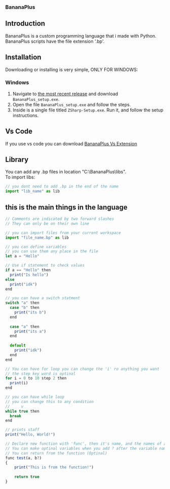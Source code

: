 ### BananaPlus

## Introduction
BananaPlus is a custom programming language that i made with Python. BananaPlus scripts have the file extension '.bp'.

## Installation
Downloading or installing is very simple, ONLY FOR WINDOWS:
### Windows
1. Navigate to [the most recent release](https://github.com/pronoob742/BananaPlus/releases) and download `BananaPlus_setup.exe`.
2. Open the file `BananaPlus_setup.exe` and follow the steps.
3. Inside is a single file titled `ZSharp-Setup.exe`. Run it, and follow the setup instructions.

## Vs Code
If you use vs code you can download [BananaPlus Vs Extension](https://marketplace.visualstudio.com/items?itemName=ImBanana.bananaplus)

## Library
You can add any .bp files in location "C:\BananaPlus\libs".<br>
To import libs:
```js
// you dont need to add .bp in the end of the name
import "lib_name" as lib
```

## this is the main things in the language
```js
// Comments are indicated by two forward slashes
// They can only be on their own line

// you can import files from your current workspace
import "file_name.bp" as lib

// you can define variables
// you can use them any place in the file
let a = "Hello"

// Use if statement to check values
if a == "Hello" then
  print("Is hello")
else
  print("idk")
end

// you can have a switch statment
switch "a" then
  case "b" then
    print("its b")
  end
  
  case "a" then
    print("its a")
  end
  
  default
    print("idk")
  end
end

// You can have for loop you can change the 'i' ro anything you want
// the step key word is optinal
for i = 0 to 10 step 2 then
  print(i)
end

// you can have while loop
// you can change this to any condition
//     v
while true then
  break
end

// prints staff
print("Hello, World!")

// Declare new function with 'func', then it's name, and the names of any input variables.
// You can make optinal variables when you add ? after the variable name
// You can return from the function (Optinal)
func test(a, b?)
{
    print("This is from the function!")
    
    return true
}
```
